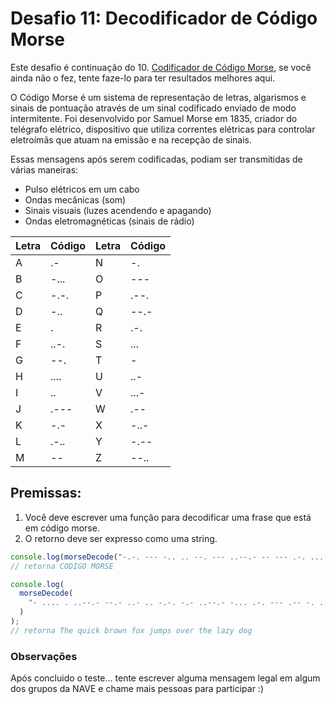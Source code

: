 # Desafio 11: Decodificador de Código Morse

Este desafio é continuação do 10. [Codificador de Código Morse](https://github.com/bildvitta/desafio-das-galaxias/tree/master/javascript/desafio-10), se você ainda não o fez, tente faze-lo para ter resultados melhores aqui.

O Código Morse é um sistema de representação de letras, algarismos e sinais de pontuação através de um sinal codificado enviado de modo intermitente. Foi desenvolvido por Samuel Morse em 1835, criador do telégrafo elétrico, dispositivo que utiliza correntes elétricas para controlar eletroímãs que atuam na emissão e na recepção de sinais.

Essas mensagens após serem codificadas, podiam ser transmitidas de várias maneiras:

- Pulso elétricos em um cabo
- Ondas mecânicas (som)
- Sinais visuais (luzes acendendo e apagando)
- Ondas eletromagnéticas (sinais de rádio)

| Letra | Código | Letra | Código |
| ----- | ------ | ----- | ------ |
| A     | .-     | N     | -.     |
| B     | -...   | O     | ---    |
| C     | -.-.   | P     | .--.   |
| D     | -..    | Q     | --.-   |
| E     | .      | R     | .-.    |
| F     | ..-.   | S     | ...    |
| G     | --.    | T     | -      |
| H     | ....   | U     | ..-    |
| I     | ..     | V     | ...-   |
| J     | .---   | W     | .--    |
| K     | -.-    | X     | -..-   |
| L     | .-..   | Y     | -.--   |
| M     | --     | Z     | --..   |

## Premissas:

1. Você deve escrever uma função para decodificar uma frase que está em código morse.
2. O retorno deve ser expresso como uma string.

```js
console.log(morseDecode("-.-. --- -.. .. --. --- ..--.- -- --- .-. ... ."));
// retorna CODIGO MORSE

console.log(
  morseDecode(
    "- .... . ..--.- --.- ..- .. -.-. -.- ..--.- -... .-. --- .-- -. ..--.- ..-. --- -..- ..--.- .--- ..- -- .--. ... ..--.- --- ...- . .-. ..--.- - .... . ..--.- .-.. .- --.. -.-- ..--.- -.. --- --."
  )
);
// retorna The quick brown fox jumps over the lazy dog
```

### Observações

Após concluido o teste... tente escrever alguma mensagem legal em algum dos grupos da NAVE e chame mais pessoas para participar :)
